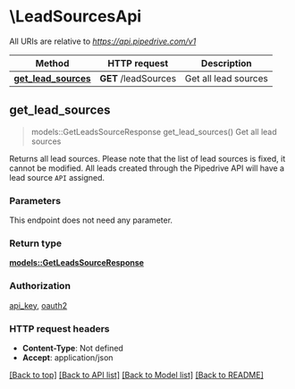 # \LeadSourcesApi

All URIs are relative to *https://api.pipedrive.com/v1*

Method | HTTP request | Description
------------- | ------------- | -------------
[**get_lead_sources**](LeadSourcesApi.md#get_lead_sources) | **GET** /leadSources | Get all lead sources



## get_lead_sources

> models::GetLeadsSourceResponse get_lead_sources()
Get all lead sources

Returns all lead sources. Please note that the list of lead sources is fixed, it cannot be modified. All leads created through the Pipedrive API will have a lead source `API` assigned. 

### Parameters

This endpoint does not need any parameter.

### Return type

[**models::GetLeadsSourceResponse**](GetLeadsSourceResponse.md)

### Authorization

[api_key](../README.md#api_key), [oauth2](../README.md#oauth2)

### HTTP request headers

- **Content-Type**: Not defined
- **Accept**: application/json

[[Back to top]](#) [[Back to API list]](../README.md#documentation-for-api-endpoints) [[Back to Model list]](../README.md#documentation-for-models) [[Back to README]](../README.md)

